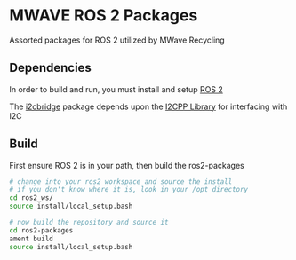 # MWAVE ROS 2 Packages

Assorted packages for ROS 2 utilized by MWave Recycling

## Dependencies

In order to build and run, you must install and setup [ROS 2](https://github.com/ros2/ros2/wiki/Installation)

The [i2cbridge](https://github.com/mwaverecycling/ros2-packages/tree/master/src/mwave/i2cbridge) package depends upon the [I2CPP Library](https://github.com/mwaverecycling/I2CPP) for interfacing with I2C

## Build

First ensure ROS 2 is in your path, then build the ros2-packages
```bash
# change into your ros2 workspace and source the install
# if you don't know where it is, look in your /opt directory
cd ros2_ws/
source install/local_setup.bash

# now build the repository and source it
cd ros2-packages
ament build
source install/local_setup.bash
```
